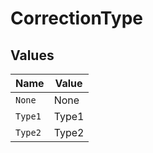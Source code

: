 # CorrectionType


## Values

| Name    | Value   |
| ------- | ------- |
| `None`  | None    |
| `Type1` | Type1   |
| `Type2` | Type2   |